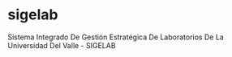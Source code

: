 # sigelab
Sistema Integrado De Gestión Estratégica De Laboratorios De La Universidad Del Valle - SIGELAB
